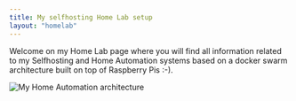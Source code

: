 ```yaml
---
title: My selfhosting Home Lab setup
layout: "homelab"
---
```


Welcome on my Home Lab page where you will find all information related to my Selfhosting and Home Automation systems based on a docker swarm architecture built on top of Raspberry Pis :-).



![My Home Automation architecture](/images/pages/home-lab/architecture.jpg "My Home Automation architecture")




